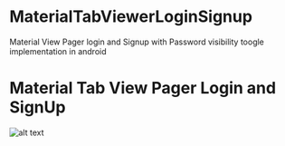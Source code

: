 # MaterialTabViewerLoginSignup
Material View Pager login and Signup with Password visibility toogle implementation in android
<h1>Material Tab View Pager Login and SignUp</h1>
<img src="/developerankitkumar/MaterialTabViewerLoginSignup/raw/master/screenshots/Screenshot_20180324-134046.jpg" alt="alt text" style="max-width:100%;">

